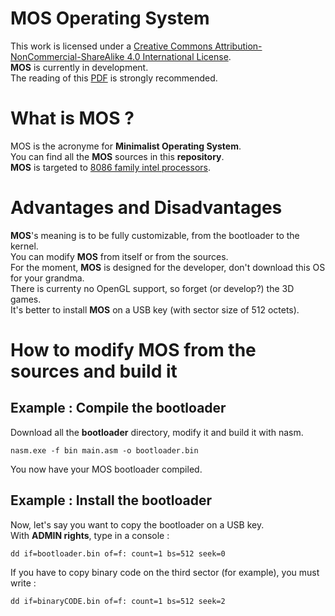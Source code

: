 # MOS Operating System
This work is licensed under a [Creative Commons Attribution-NonCommercial-ShareAlike 4.0 International License](https://creativecommons.org/licenses/by-nc-sa/4.0/).</br>
**MOS** is currently in development.</br>
The reading of this [PDF](http://www.cs.bham.ac.uk/~exr/lectures/opsys/10_11/lectures/os-dev.pdf) is strongly recommended.
# What is MOS ?
MOS is the acronyme for **Minimalist Operating System**.</br>
You can find all the **MOS** sources in this **repository**.</br>
**MOS** is targeted to [8086 family intel processors](https://en.wikipedia.org/wiki/Intel_8086).</br>
# Advantages and Disadvantages
**MOS**'s meaning is to be fully customizable, from the bootloader to the kernel.</br>
You can modify **MOS** from itself or from the sources.</br>
For the moment, **MOS** is designed for the developer, don't download this OS for your grandma.</br>
There is currenty no OpenGL support, so forget (or develop?) the 3D games.</br>
It's better to install **MOS** on a USB key (with sector size of 512 octets).</br>
# How to modify MOS from the sources and build it
## Example : Compile the bootloader
Download all the **bootloader** directory, modify it and build it with nasm.
```batch
nasm.exe -f bin main.asm -o bootloader.bin
```
You now have your MOS bootloader compiled.
## Example : Install the bootloader
Now, let's say you want to copy the bootloader on a USB key.</br>
With **ADMIN rights**, type in a console :
```batch
dd if=bootloader.bin of=f: count=1 bs=512 seek=0
```
If you have to copy binary code on the third sector (for example), you must write :
```batch
dd if=binaryCODE.bin of=f: count=1 bs=512 seek=2
```



